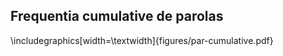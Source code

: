 ## Frequentia cumulative de parolas

\includegraphics[width=\textwidth]{figures/par-cumulative.pdf}
